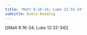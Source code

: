 ```yaml
---
title: 'Matt 6:16-24; Luke 12:32-34'
subtitle: Bible Reading
---
```


[[Matt 6:16-24; Luke 12:32-34]]
